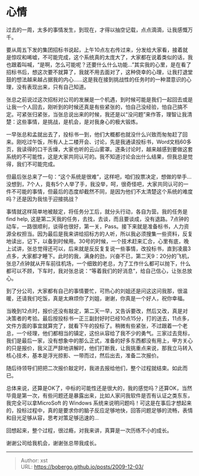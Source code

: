 # 心情


过去的一周，太多的事情发生，到现在，才得以抽空记载，点点滴滴，让我感慨万千。

要从周五下发的集团招标书说起，上午10点左右传过来，分发给大家看，接着就是惊叹和唏嘘，不可能完成，这个系统真的太庞大了，大家都在说着类似的话，我也跟着叫喊，“是啊，怎么可能呢？还要什么什么功能...”其实我的心里，是在看了招标书后，想这次要不就算了，我就不用去面对了，这种侥幸的心理，让我打退堂鼓的想法越来越占据我的内心......这是我在接到挑战性的任务时的一种潜意识的心理，没有表现出来，只有自己知道。

张总之前说过这次招标对公司的发展是一个机遇，到时候可能是我们一起回去或是让我一个人回去，刚听到的时候还真是有些紧张的，怕自己没经验，怕自己搞不定。可紧张归紧张，当张总说出来的时候，我还是以“没问题”来作答，理智让我清楚：这些事情，是挑战，是机会，是对我身心的极大锻炼。

一早张总和孟就出去了，投标书一到，他们大概都也就没什么兴致而匆匆赶了回来。刚吃过午饭，所有人上二楼开会、讨论，先是我通读投标书，Word文档60多页，我读得的口干舌燥，大家也听的云山雾罩。逐条讨论时，越来越感到要做这套系统的不可能性，这是大家共同认可的。我不知道讨论会出什么结果，但我总是觉得，我们不可能完成。

但最后张总来了一句：“这个系统是很难”，这样吧，咱们投票决定，想做的举手...没想到，7个人，竟有5个人举了手，我没举，呵，很奇怪吧，大家共同认可的一件不可能的事情，但最后的态度却截然不同，是因为他们不太清楚这个系统的难度吗？还是因为我怯于迎接挑战？

事情就这样简单地被敲定，将任务分工后，就分头行动，各自为营。我的任务是find help, 这是第二天我的任务，去找，去谈，而且要谈成，没有退路。7点钟的动车，一路很顺利，谈得也很好，第一关，Pass。接下来就是准备标书，人力资源全权担当。因为最后是我来讲给招标方的人听，所以我必须搜集一些资料，反复地读出，记下，以备到时候用。30号的时候，一个技术赶来汇合，心里有底，晚上试讲，张总觉得还可以，后来就是反反复复说一些事情，改投标书，直到凌晨3点多，大家都才睡下。此时的我，满身的劲，兴奋不已，第二天9：20分的飞机，张总7点钟就从开车前往机场，一个细致的老总，为了工作什么都可以抛下，什么都可以不顾，下车时，我对张总说：“等着我们的好消息”，给自己信心，让张总放心。

到了分公司，大家都有自己的事情要忙，可热心的刘姐还是问这这问我那，很温暖，还请我们吃饭，真是太麻烦你了刘姐，谢谢，你真是一个好人，祝你幸福。

当晚到12点时，报价还没有敲定，第二天一早，又告诉要改，然后又改，真是对决策者的考验。最后按投标书一正三副封好时已经10点15分，打的送去，11点多，文件方面的事宜就算完了，就看下午的投标了。稍微有些紧张，不过跟着一个老总，一个经理，他们都相当的镇定，这份从容给了我不少的勇气。三家过去竞标，我们是最后一家，没有想象中的那么正式，准备的好多东西都没有用上，甲方关心的只是报价，我义正严辞地讲解时，他们打断我，让我挑重点来说，那我立马转入核心技术，基本是浮光掠影、一带而过，然后出去，准备二次报价。

随后待领导们把把二次报价敲定时，我进去报给他们，整个过程就结束。如此而已。

总体来说，还算是OK了，中标的可能性还是很大的，我的感觉吗？还算OK，当然毕竟是第一次，有些问题还是暴露出来，比如人家问我软件是否有认证之类东东，我完全可以拿MicroSoft 的 Windows 系统来说明问题吗！可这是在事后才想起来的，投标过程中，真的是要求你的脑子反应足够地快，回答问题足够的流畅，表情和目光足够从容，思考对策足够迅速的...

回想起来，整个过程，很过瘾，对我来讲，真算是一次历练不小的成长。

谢谢公司给我机会，谢谢张总带我成长。

---

> Author: xst  
> URL: https://bobergo.github.io/posts/2009-12-03/  

